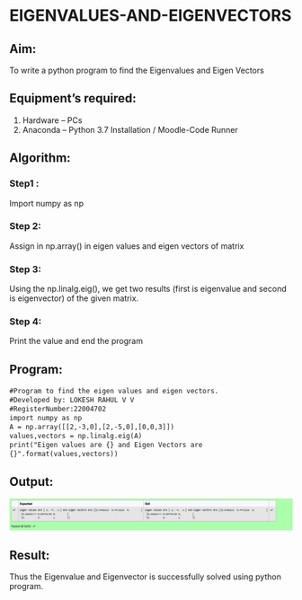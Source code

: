 # EIGENVALUES-AND-EIGENVECTORS
## Aim:
To write a python program to find the Eigenvalues and Eigen Vectors
## Equipment’s required:
1. 	Hardware – PCs
2. 	Anaconda – Python 3.7 Installation / Moodle-Code Runner
## Algorithm:
### Step1 : 
Import numpy as np
### Step 2:
Assign in np.array() in eigen values and eigen vectors of matrix 
### Step 3: 
Using the np.linalg.eig(),  we get two results (first is eigenvalue and second is eigenvector) of the given matrix.
### Step 4: 
Print the value and end the program
## Program:
````
#Program to find the eigen values and eigen vectors.
#Developed by: LOKESH RAHUL V V
#RegisterNumber:22004702
import numpy as np
A = np.array([[2,-3,0],[2,-5,0],[0,0,3]])
values,vectors = np.linalg.eig(A)
print("Eigen values are {} and Eigen Vectors are {}".format(values,vectors))
````

## Output:
![output](/Screenshot%20(68).png)
## Result:
Thus the Eigenvalue and Eigenvector is successfully solved using python program.
